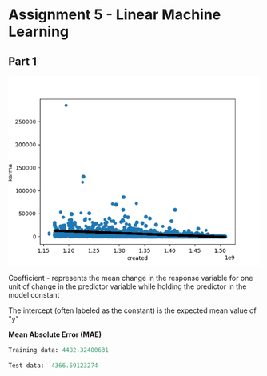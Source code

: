 # Assignment 5 - Linear Machine Learning

## Part 1 

![Text](https://github.com/HakimiX/BusinessIntelligence/blob/master/Assignment5/scatterplot.png)


Coefficient - represents the mean change in the response variable for one unit of change in the predictor variable while holding the predictor in the model constant

The intercept (often labeled as the constant) is the expected mean value of "y"

__Mean Absolute Error (MAE)__

```python
Training data: 4482.32480631
```

```python
Test data:  4366.59123274
```
